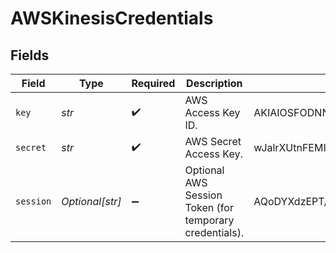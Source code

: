 # AWSKinesisCredentials


## Fields

| Field                                                   | Type                                                    | Required                                                | Description                                             | Example                                                 |
| ------------------------------------------------------- | ------------------------------------------------------- | ------------------------------------------------------- | ------------------------------------------------------- | ------------------------------------------------------- |
| `key`                                                   | *str*                                                   | :heavy_check_mark:                                      | AWS Access Key ID.                                      | AKIAIOSFODNN7EXAMPLE                                    |
| `secret`                                                | *str*                                                   | :heavy_check_mark:                                      | AWS Secret Access Key.                                  | wJalrXUtnFEMI/K7MDENG/bPxRfiCYEXAMPLEKEY                |
| `session`                                               | *Optional[str]*                                         | :heavy_minus_sign:                                      | Optional AWS Session Token (for temporary credentials). | AQoDYXdzEPT//////////wEXAMPLE...                        |